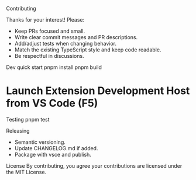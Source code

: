 Contributing

Thanks for your interest! Please:

- Keep PRs focused and small.
- Write clear commit messages and PR descriptions.
- Add/adjust tests when changing behavior.
- Match the existing TypeScript style and keep code readable.
- Be respectful in discussions.

Dev quick start
pnpm install
pnpm build
# Launch Extension Development Host from VS Code (F5)

Testing
pnpm test

Releasing
- Semantic versioning.
- Update CHANGELOG.md if added.
- Package with vsce and publish.

License
By contributing, you agree your contributions are licensed under the MIT License.

